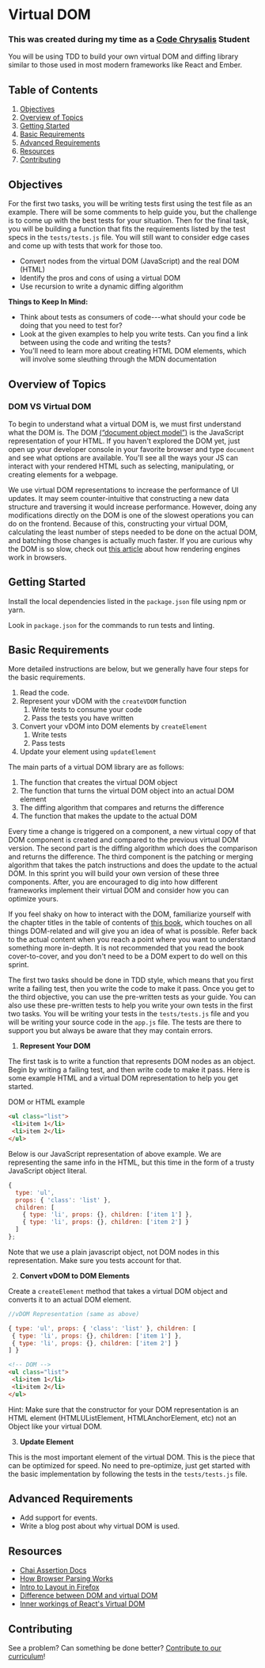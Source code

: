 # Virtual DOM
### This was created during my time as a [Code Chrysalis](https://codechrysalis.io) Student

You will be using TDD to build your own virtual DOM and diffing library similar to those used in most modern frameworks like React and Ember.

## Table of Contents

1.  [Objectives](#objectives)
1.  [Overview of Topics](#overview-of-topics)
1.  [Getting Started](#getting-started)
1.  [Basic Requirements](#basic-requirements)
1.  [Advanced Requirements](#advanced)
1.  [Resources](#resources)
1.  [Contributing](#contributing)

## Objectives

For the first two tasks, you will be writing tests first using the test file as an example. There will be some comments to help guide you, but the challenge is to come up with the best tests for your situation. Then for the final task, you will be building a function that fits the requirements listed by the test specs in the `tests/tests.js` file. You will still want to consider edge cases and come up with tests that work for those too.

* Convert nodes from the virtual DOM (JavaScript) and the real DOM (HTML)
* Identify the pros and cons of using a virtual DOM
* Use recursion to write a dynamic diffing algorithm

**Things to Keep In Mind:**

* Think about tests as consumers of code---what should your code be doing that you need to test for?
* Look at the given examples to help you write tests. Can you find a link between using the code and writing the tests?
* You'll need to learn more about creating HTML DOM elements, which will involve some sleuthing through the MDN documentation

## Overview of Topics

### DOM VS Virtual DOM

To begin to understand what a virtual DOM is, we must first understand what the DOM is. The DOM [(“document object model”)](https://developer.mozilla.org/en-US/docs/Web/API/Document_Object_Model/Introduction) is the JavaScript representation of your HTML. If you haven't explored the DOM yet, just open up your developer console in your favorite browser and type `document` and see what options are available. You'll see all the ways your JS can interact with your rendered HTML such as selecting, manipulating, or creating elements for a webpage.

We use virtual DOM representations to increase the performance of UI updates. It may seem counter-intuitive that constructing a new data structure and traversing it would increase performance. However, doing any modifications directly on the DOM is one of the slowest operations you can do on the frontend. Because of this, constructing your virtual DOM, calculating the least number of steps needed to be done on the actual DOM, and batching those changes is actually much faster. If you are curious why the DOM is so slow, check out [this article](https://developer.mozilla.org/en-US/docs/Introduction_to_Layout_in_Mozilla) about how rendering engines work in browsers.

## Getting Started

Install the local dependencies listed in the `package.json` file using npm or yarn.

Look in `package.json` for the commands to run tests and linting.

## Basic Requirements

More detailed instructions are below, but we generally have four steps for the basic requirements.

1.  Read the code.
1.  Represent your vDOM with the `createVDOM` function
    1.  Write tests to consume your code
    1.  Pass the tests you have written
1.  Convert your vDOM into DOM elements by `createElement`
    1.  Write tests
    1.  Pass tests
1.  Update your element using `updateElement`

The main parts of a virtual DOM library are as follows:

1.  The function that creates the virtual DOM object
1.  The function that turns the virtual DOM object into an actual DOM element
1.  The diffing algorithm that compares and returns the difference
1.  The function that makes the update to the actual DOM

Every time a change is triggered on a component, a new virtual copy of that DOM component is created and compared to the previous virtual DOM version. The second part is the diffing algorithm which does the comparison and returns the difference. The third component is the patching or merging algorithm that takes the patch instructions and does the update to the actual DOM. In this sprint you will build your own version of these three components. After, you are encouraged to dig into how different frameworks implement their virtual DOM and consider how you can optimize yours.

If you feel shaky on how to interact with the DOM, familiarize yourself with the chapter titles in the table of contents of [this book](http://domenlightenment.com/#toc), which touches on all things DOM-related and will give you an idea of what is possible. Refer back to the actual content when you reach a point where you want to understand something more in-depth. It is not recommended that you read the book cover-to-cover, and you don't need to be a DOM expert to do well on this sprint.

The first two tasks should be done in TDD style, which means that you first write a failing test, then you write the code to make it pass. Once you get to the third objective, you can use the pre-written tests as your guide. You can also use these pre-written tests to help you write your own tests in the first two tasks. You will be writing your tests in the `tests/tests.js` file and you will be writing your source code in the `app.js` file. The tests are there to support you but always be aware that they may contain errors.

1.  **Represent Your DOM**

The first task is to write a function that represents DOM nodes as an object. Begin by writing a failing test, and then write code to make it pass. Here is some example HTML and a virtual DOM representation to help you get started.

DOM or HTML example

```html
<ul class="list">
 <li>item 1</li>
 <li>item 2</li>
</ul>
```

Below is our JavaScript representation of above example. We are representing the same info in the HTML, but this time in the form of a trusty JavaScript object literal.

```javascript
{
  type: 'ul',
  props: { 'class': 'list' },
  children: [
    { type: 'li', props: {}, children: ['item 1'] },
    { type: 'li', props: {}, children: ['item 2'] }
  ]
};
```

Note that we use a plain javascript object, not DOM nodes in this representation. Make sure you tests account for that.

2.  **Convert vDOM to DOM Elements**

Create a `createElement` method that takes a virtual DOM object and converts it to an actual DOM element.

```javascript
//vDOM Representation (same as above)

{ type: 'ul', props: { 'class': 'list' }, children: [
 { type: 'li', props: {}, children: ['item 1'] },
 { type: 'li', props: {}, children: ['item 2'] }
] }
```

```html
<!-- DOM -->
<ul class="list">
 <li>item 1</li>
 <li>item 2</li>
</ul>
```

Hint: Make sure that the constructor for your DOM representation is an HTML element (HTMLUListElement, HTMLAnchorElement, etc) not an Object like your virtual DOM.

3.  **Update Element**

This is the most important element of the virtual DOM. This is the piece that can be optimized for speed. No need to pre-optimize, just get started with the basic implementation by following the tests in the `tests/tests.js` file.

## Advanced Requirements

* Add support for events.
* Write a blog post about why virtual DOM is used.

## Resources

* [Chai Assertion Docs](http://chaijs.com/api/bdd/)
* [How Browser Parsing Works](http://taligarsiel.com/Projects/howbrowserswork1.htm#Parsing_general)
* [Intro to Layout in Firefox](https://developer.mozilla.org/en-US/docs/Introduction_to_Layout_in_Mozilla)
* [Difference between DOM and virtual DOM](http://reactkungfu.com/2015/10/the-difference-between-virtual-dom-and-dom/)
* [Inner workings of React's Virtual DOM](https://medium.com/@rajaraodv/the-inner-workings-of-virtual-dom-666ee7ad47cf)

## Contributing

See a problem? Can something be done better? [Contribute to our curriculum](mailto:hello@codechrysalis.io)!
